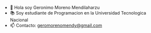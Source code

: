 - 👋 Hola soy  Geronimo Moreno Mendilaharzu
- 📚 Soy estudiante de Programacion en la Universidad Tecnologica Nacional 
- 📫 Contacto: geromorenomendy@gmail.com

<!---
geronimoMorenoMendilaharzu/geronimoMorenoMendilaharzu is a ✨ special ✨ repository because its `README.md` (this file) appears on your GitHub profile.
You can click the Preview link to take a look at your changes.
--->
